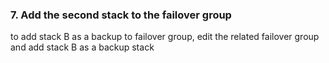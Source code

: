 


### 7. Add the second stack to the failover group

to add stack B as a backup to failover group, edit the related failover group and add stack B as a backup stack




